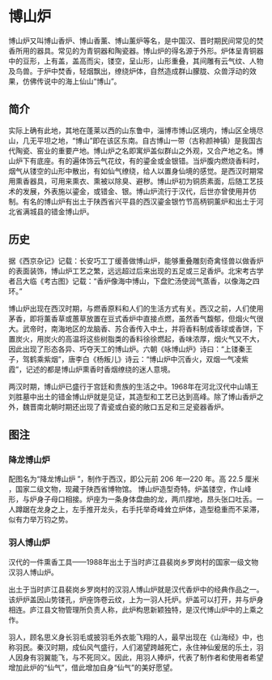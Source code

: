# 博山炉

博山炉又叫博山香炉、博山香薰、博山薰炉等名，是中国汉、晋时期民间常见的焚香所用的器具。常见的为青铜器和陶瓷器。博山炉的得名源于外形。炉体呈青铜器中的豆形，上有盖，盖高而尖，镂空，呈山形，山形重叠，其间雕有云气纹、人物及鸟兽。于炉中焚香，轻烟飘出，缭绕炉体，自然造成群山朦胧、众兽浮动的效果，仿佛传说中的海上仙山“博山”。

## 简介

实际上确有此地，其地在蓬莱以西的山东鲁中，淄博市博山区境内，博山区全境尽山，几无平坦之地，“博山”即在该区东南。自古博山一带（古称颜神镇）是我国古代陶瓷、窑业的重要产地。博山炉之名即寓炉盖似群山之外观，又合产地之名。博山炉下有底座。有的遍体饰云气花纹，有的鎏金或金银错。当炉腹内燃烧香料时，烟气从镂空的山形中散出，有如仙气缭绕，给人以置身仙境的感觉。是西汉时期常用熏香器具，可用来熏衣、熏被以除臭、避秽。博山炉初为铜质素面，后随工艺技术的发展，外表施以鎏金，或错金、银。博山炉流行于汉代，后世亦曾使用并仿制。有名的博山炉有出土于陕西省兴平县的西汉鎏金银竹节高柄铜薰炉和出土于河北省满城县的错金博山炉。

## 历史

据《西京杂记》记载：长安巧工丁缓善做博山炉，能够重叠雕刻奇禽怪兽以做香炉的表面装饰，博山炉工艺之繁，远远超过后来出现的五足或三足香炉。北宋考古学者吕大临《考古图》记载：“香炉像海中博山，下盘贮汤使润气蒸香，以像海之四环。”

博山炉出现在西汉时期，与燃香原料和人们的生活方式有关。西汉之前，人们使用茅香，即将薰香草或蕙草放置在豆式香炉中直接点燃，虽然香气馥郁，但烟火气很大。武帝时，南海地区的龙脑香、苏合香传入中土，并将香料制成香球或香饼，下置炭火，用炭火的高温将这些树脂类的香料徐徐燃起，香味浓厚，烟火气又不大，因此出现了形态各异、巧夺天工的博山炉。六朝《咏博山炉》诗曰：“上镂秦王子，驾鹤乘紫烟”，唐李白《杨叛儿》诗云：“博山炉中沉香火，双烟一气凌紫霞”，记述的都是博山炉熏香时香烟缭绕的迷人意境。

两汉时期，博山炉已盛行于宫廷和贵族的生活之中。1968年在河北汉代中山靖王刘胜墓中出土的错金博山炉就是见证，其造型和工艺已达到高峰。除了博山香炉之外，魏晋南北朝时期还出现了青瓷或白瓷的敞口五足和三足瓷器香炉。

## 图注

### 降龙博山炉

配图名为“降龙博山炉 ”，制作于西汉，即公元前 206 年—220 年。高 22.5 厘米 ，国家二级文物，现藏于陕西省博物馆。 博山炉造型奇特。炉盖镂空，作山峰形，与炉身子母口相接。炉座为一条身体盘曲的龙，两爪撑地，昂头张口吐舌。一人蹲踞在龙身之上，左手推开龙头，右手托举奇峰耸立炉体，造型稳重而不呆滞，似有力举万钧之势。

### 羽人博山炉

汉代的一件熏香工具——1988年出土于当时庐江县裴岗乡罗岗村的国家一级文物汉羽人博山炉。

出土于当时庐江县裴岗乡罗岗村的汉羽人博山炉就是汉代香炉中的经典作品之一。该炉炉盖因山势镂孔，炉座饰卷云纹，上为一羽人托炉。炉盖可以打开，并与炉身相连。庐江县文物管理所负责人称，此炉构思新颖独特，是汉代博山炉中的上乘之作。

羽人，顾名思义身长羽毛或披羽毛外衣能飞翔的人，最早出现在《山海经》中，也称羽民。秦汉时期，成仙风气盛行，人们渴望跨越死亡，永住神仙爰居的乐土，羽人因身有羽翼能飞，与不死同义。因此，用羽人捧炉，代表了制作者和使用者希望增加此炉的“仙气”，借此增加自身“仙气”的美好愿望。